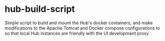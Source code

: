# hub-build-script
Simple script to build and mount the Hub's docker containers, and make modifications to the Apache Tomcat and Docker compose configurations to so that local Hub instances are friendly with the UI development proxy
